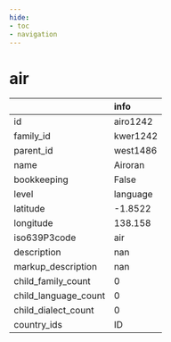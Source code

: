 ```yaml
---
hide:
- toc
- navigation
---
```

# air
|                      | info     |
|:---------------------|:---------|
| id                   | airo1242 |
| family_id            | kwer1242 |
| parent_id            | west1486 |
| name                 | Airoran  |
| bookkeeping          | False    |
| level                | language |
| latitude             | -1.8522  |
| longitude            | 138.158  |
| iso639P3code         | air      |
| description          | nan      |
| markup_description   | nan      |
| child_family_count   | 0        |
| child_language_count | 0        |
| child_dialect_count  | 0        |
| country_ids          | ID       |